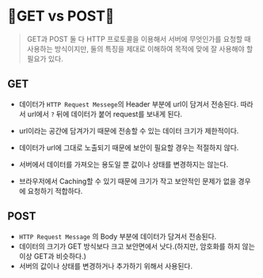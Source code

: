 # 🤜GET vs POST🤛

> GET과 POST 둘 다 HTTP 프로토콜을 이용해서 서버에 무엇인가를 요청할 때 사용하는 방식이지만, 둘의 특징을 제대로 이해하여 목적에 맞에 잘 사용해야 할 필요가 있다.



## GET

- 데이터가 `HTTP Request Messege`의 Header 부분에 url이 담겨서 전송된다. 따라서 url에서 `?` 뒤에 데이터가 붙어 request를 보내게 된다.
- url이라는 공간에 담겨가기 때문에 전송할 수 있는 데이터 크기가 제한적이다.
- 데이터가 url에 그대로 노출되기 때문에 보안이 필요할 경우는 적절하지 않다.

- 서버에서 데이터를 가져오는 용도일 뿐 값이나 상태를 변경하지는 않는다.
- 브라우저에서 Caching할 수 있기 때문에 크기가 작고 보안적인 문제가 없을 경우에 요청하기 적합하다.



## POST

- `HTTP Request Message` 의 Body 부분에 데이터가 담겨서 전송된다. 
- 데이터의 크기가 GET 방식보다 크고 보안면에서 낫다.(하지만, 암호화를 하지 않는 이상 GET과 비슷하다.)
- 서버의 값이나 상태를 변경하거나 추가하기 위해서 사용된다.